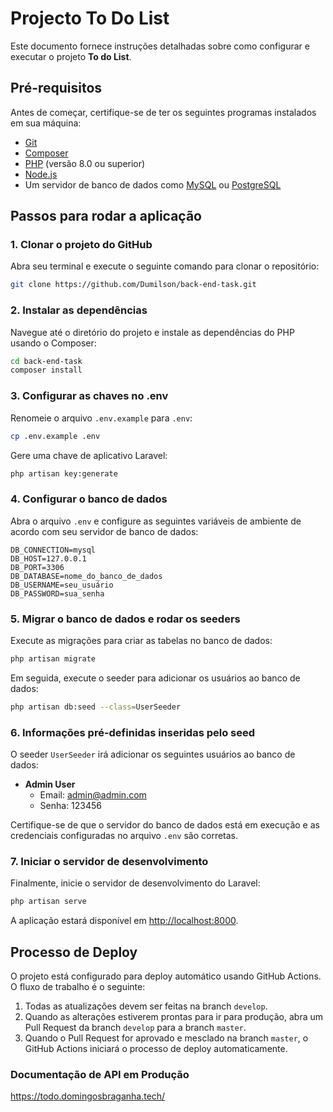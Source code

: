 # Projecto To Do List

Este documento fornece instruções detalhadas sobre como configurar e executar o projeto <b>To do List</b>.

## Pré-requisitos

Antes de começar, certifique-se de ter os seguintes programas instalados em sua máquina:

- [Git](https://git-scm.com/)
- [Composer](https://getcomposer.org/)
- [PHP](https://www.php.net/) (versão 8.0 ou superior)
- [Node.js](https://nodejs.org/) 
- Um servidor de banco de dados como [MySQL](https://www.mysql.com/) ou [PostgreSQL](https://www.postgresql.org/)

## Passos para rodar a aplicação

### 1. Clonar o projeto do GitHub

Abra seu terminal e execute o seguinte comando para clonar o repositório:

```sh
git clone https://github.com/Dumilson/back-end-task.git
```

### 2. Instalar as dependências

Navegue até o diretório do projeto e instale as dependências do PHP usando o Composer:

```sh
cd back-end-task
composer install
```

### 3. Configurar as chaves no .env

Renomeie o arquivo `.env.example` para `.env`:

```sh
cp .env.example .env
```

Gere uma chave de aplicativo Laravel:

```sh
php artisan key:generate
```

### 4. Configurar o banco de dados

Abra o arquivo `.env` e configure as seguintes variáveis de ambiente de acordo com seu servidor de banco de dados:

```env
DB_CONNECTION=mysql
DB_HOST=127.0.0.1
DB_PORT=3306
DB_DATABASE=nome_do_banco_de_dados
DB_USERNAME=seu_usuário
DB_PASSWORD=sua_senha
```

### 5. Migrar o banco de dados e rodar os seeders

Execute as migrações para criar as tabelas no banco de dados:

```sh
php artisan migrate
```

Em seguida, execute o seeder para adicionar os usuários ao banco de dados:

```sh
php artisan db:seed --class=UserSeeder
```

### 6. Informações pré-definidas inseridas pelo seed

O seeder `UserSeeder` irá adicionar os seguintes usuários ao banco de dados:

- **Admin User**
  - Email: admin@admin.com
  - Senha: 123456


Certifique-se de que o servidor do banco de dados está em execução e as credenciais configuradas no arquivo `.env` são corretas.

### 7. Iniciar o servidor de desenvolvimento

Finalmente, inicie o servidor de desenvolvimento do Laravel:

```sh
php artisan serve
```

A aplicação estará disponível em [http://localhost:8000](http://localhost:8000).

## Processo de Deploy

O projeto está configurado para deploy automático usando GitHub Actions. O fluxo de trabalho é o seguinte:

1. Todas as atualizações devem ser feitas na branch `develop`.
2. Quando as alterações estiverem prontas para ir para produção, abra um Pull Request da branch `develop` para a branch `master`.
3. Quando o Pull Request for aprovado e mesclado na branch `master`, o GitHub Actions iniciará o processo de deploy automaticamente.

### Documentação de API em Produção 

<a href="https://todo.domingosbraganha.tech/">https://todo.domingosbraganha.tech/</a>



